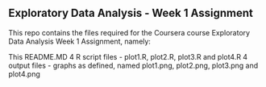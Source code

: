 ## Exploratory Data Analysis - Week 1 Assignment

This repo contains the files required for the Coursera course Exploratory Data Analysis Week 1 Assignment, namely:

This README.MD
4 R script files - plot1.R, plot2.R, plot3.R and plot4.R
4 output files - graphs as defined, named plot1.png, plot2.png, plot3.png and plot4.png
